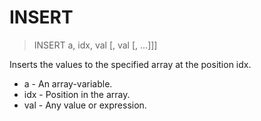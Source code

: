 # INSERT

> INSERT a, idx, val [, val [, ...]]]

Inserts the values to the specified array at the position idx.


* a - An array-variable.
* idx - Position in the array.
* val - Any value or expression.


